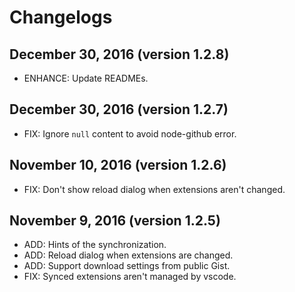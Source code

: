 # Changelogs

## December 30, 2016 (version 1.2.8)

- ENHANCE: Update READMEs.

## December 30, 2016 (version 1.2.7)

- FIX: Ignore `null` content to avoid node-github error.

## November 10, 2016 (version 1.2.6)

- FIX: Don't show reload dialog when extensions aren't changed.

## November 9, 2016 (version 1.2.5)

- ADD: Hints of the synchronization.
- ADD: Reload dialog when extensions are changed.
- ADD: Support download settings from public Gist.
- FIX: Synced extensions aren't managed by vscode.
